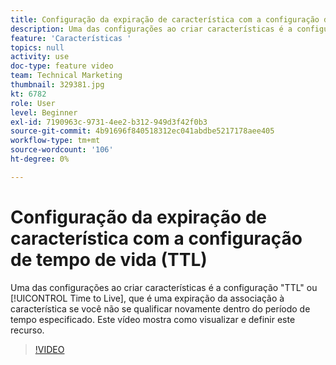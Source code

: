 ```yaml
---
title: Configuração da expiração de característica com a configuração de tempo de vida (TTL)
description: Uma das configurações ao criar características é a configuração "TTL" ou Tempo de vida útil, que é uma expiração da associação à característica se você não requalificar dentro do período de tempo especificado. Este vídeo mostra como visualizar e definir este recurso.
feature: 'Características '
topics: null
activity: use
doc-type: feature video
team: Technical Marketing
thumbnail: 329381.jpg
kt: 6782
role: User
level: Beginner
exl-id: 7190963c-9731-4ee2-b312-949d3f42f0b3
source-git-commit: 4b91696f840518312ec041abdbe5217178aee405
workflow-type: tm+mt
source-wordcount: '106'
ht-degree: 0%

---
```


# Configuração da expiração de característica com a configuração de tempo de vida (TTL)

Uma das configurações ao criar características é a configuração &quot;TTL&quot; ou [!UICONTROL Time to Live], que é uma expiração da associação à característica se você não se qualificar novamente dentro do período de tempo especificado. Este vídeo mostra como visualizar e definir este recurso.

>[!VIDEO](https://video.tv.adobe.com/v/329381/?quality=12&learn=on)
